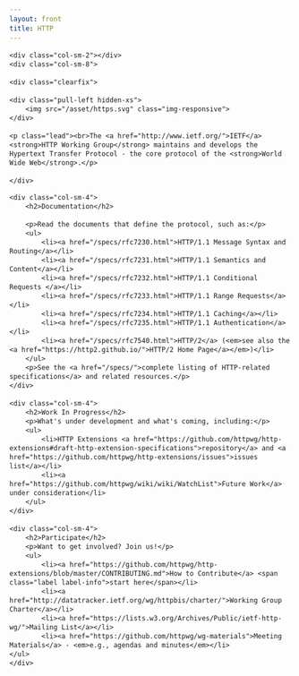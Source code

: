 ```yaml
---
layout: front
title: HTTP
---
```


<div class="container">

<div class="row">

	<div class="col-sm-2"></div>
	<div class="col-sm-8">

    <div class="clearfix">
	
    <div class="pull-left hidden-xs">
    	<img src="/asset/https.svg" class="img-responsive">
    </div>

    <p class="lead"><br>The <a href="http://www.ietf.org/">IETF</a> <strong>HTTP Working Group</strong> maintains and develops the Hypertext Transfer Protocol - the core protocol of the <strong>World Wide Web</strong>.</p>

    </div>
  </div>
	<div class="col-sm-2"></div>

</div>

<div class="row">
	
	<div class="col-sm-4">
		<h2>Documentation</h2>

		<p>Read the documents that define the protocol, such as:</p>
		<ul>
            <li><a href="/specs/rfc7230.html">HTTP/1.1 Message Syntax and Routing</a></li>
            <li><a href="/specs/rfc7231.html">HTTP/1.1 Semantics and Content</a></li>
            <li><a href="/specs/rfc7232.html">HTTP/1.1 Conditional Requests </a></li>
            <li><a href="/specs/rfc7233.html">HTTP/1.1 Range Requests</a></li>
            <li><a href="/specs/rfc7234.html">HTTP/1.1 Caching</a></li>
            <li><a href="/specs/rfc7235.html">HTTP/1.1 Authentication</a></li>
            <li><a href="/specs/rfc7540.html">HTTP/2</a> (<em>see also the <a href="https://http2.github.io/">HTTP/2 Home Page</a></em>)</li>
		</ul>
		<p>See the <a href="/specs/">complete listing of HTTP-related specifications</a> and related resources.</p>
	</div>

	<div class="col-sm-4">
		<h2>Work In Progress</h2>
		<p>What's under development and what's coming, including:</p>
		<ul>
			<li>HTTP Extensions <a href="https://github.com/httpwg/http-extensions#draft-http-extension-specifications">repository</a> and <a href="https://github.com/httpwg/http-extensions/issues">issues list</a></li>
			<li><a href="https://github.com/httpwg/wiki/wiki/WatchList">Future Work</a> under consideration</li>
		</ul>
	</div>

	<div class="col-sm-4">
		<h2>Participate</h2>
		<p>Want to get involved? Join us!</p>
		<ul>
			<li><a href="https://github.com/httpwg/http-extensions/blob/master/CONTRIBUTING.md">How to Contribute</a> <span class="label label-info">start here</span></li>
			<li><a href="http://datatracker.ietf.org/wg/httpbis/charter/">Working Group Charter</a></li>
			<li><a href="https://lists.w3.org/Archives/Public/ietf-http-wg/">Mailing List</a></li>
			<li><a href="https://github.com/httpwg/wg-materials">Meeting Materials</a> - <em>e.g., agendas and minutes</em></li>
    </ul>
	</div>
</div>

</div>

